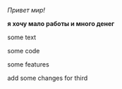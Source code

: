 
*Привет мир!*

**я хочу мало работы и много денег**

some text

some code

some features

add some changes for third